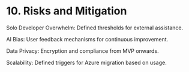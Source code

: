# 10. Risks and Mitigation

Solo Developer Overwhelm: Defined thresholds for external assistance.

AI Bias: User feedback mechanisms for continuous improvement.

Data Privacy: Encryption and compliance from MVP onwards.

Scalability: Defined triggers for Azure migration based on usage.
        
